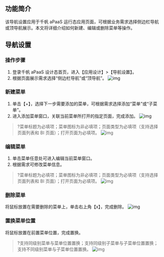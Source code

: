 ## 功能简介
该导航设置应用于千帆 aPaaS 运行态应用页面，可根据业务需求选择侧边栏导航或顶导航展示。本文将详细介绍如何新建、编辑或删除菜单等操作。

## 导航设置
### 操作步骤
1. 登录千帆 aPaaS 设计态首页，进入【应用设计】>【导航设置】。
2. 根据页面展示需求选择“侧边栏导航”或“顶导航”。
![img](https://main.qcloudimg.com/raw/4f3062774b00e17a4d1066613ea4bbe2.png)        

### 新建菜单
1. 单击【+】，选择下一步需要添加的菜单，可根据需求选择添加“菜单”或“子菜单”。
2. 进入添加菜单窗口，关联当前菜单所打开的指定页面，完成添加。
![img](https://main.qcloudimg.com/raw/664ee4cca940e84235457e4f82d16f13.png)        
>?菜单标题为必填项；菜单图标为非必填项；页面类型为必填项（支持选择页面列表和 BI 页面）；打开页面为必填项。
![img](https://main.qcloudimg.com/raw/8eec7f573d2d67f7bc685bfdced44df6.png)        

### 编辑菜单
1. 单击菜单任意处可进入编辑当前菜单窗口。
2. 根据需求可修改菜单信息。
>?菜单标题为必填项；菜单图标为非必填项；页面类型为必填项（支持选择页面列表和 BI 页面）；打开页面为必填项。
![img](https://main.qcloudimg.com/raw/1ed087a4119cf731b78422bee9167685.png)        

### 删除菜单
将鼠标放置在需要删除的菜单上，单击右上角【x】，完成删除。
![img](https://main.qcloudimg.com/raw/32dce11cdbe5f0ec46c57550cfd00bcb.png)        

### 置换菜单位置
将鼠标放置在前置菜单位置，完成置换。

>?支持同级别菜单与菜单位置置换；支持同级别子菜单与子菜单位置置换；支持不同级别菜单与子菜单位置置换。
![img](https://main.qcloudimg.com/raw/e9e56d175b9139bead874e130f367378.png)        
